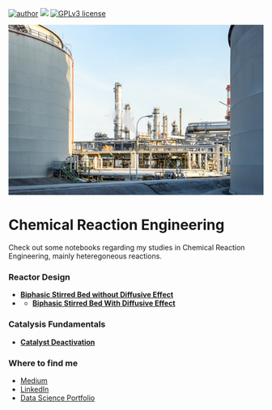 [![author](https://img.shields.io/badge/author-lucca.miorelli-red.svg)](https://www.linkedin.com/in/lucca-miorelli/) [![](https://img.shields.io/badge/python-3.7+-blue.svg)](https://www.python.org/downloads/release/python-365/) [![GPLv3 license](https://img.shields.io/badge/License-GPLv3-blue.svg)](http://perso.crans.org/besson/LICENSE.html)

<p align="center">
  <img src="dimitry-anikin-ATyawSn-NsE-unsplash (1).jpg" >
</p>

# Chemical Reaction Engineering
Check out some notebooks regarding my studies in Chemical Reaction Engineering, mainly heteregoneous reactions.

### Reactor Design
* [**Biphasic Stirred Bed without Diffusive Effect**](https://github.com/lucca-miorelli/ufrgs_reatores_heterogeneos/blob/f8f166401ddf62bd567c27086416fb36dea811c7/Leito%20Fixo%20Bif%C3%A1sico%20SEM%20efeitos%20difusivos.ipynb)
* * [**Biphasic Stirred Bed With Diffusive Effect**](https://github.com/lucca-miorelli/ufrgs_reatores_heterogeneos/blob/f8f166401ddf62bd567c27086416fb36dea811c7/Leito%20Fixo%20BIf%C3%A1sico%20COM%20Efeitos%20Difusivos.ipynb)

### Catalysis Fundamentals
* [**Catalyst Deactivation**](https://github.com/lucca-miorelli/ufrgs_reatores_heterogeneos/blob/main/C%C3%A1lculo_de_Reatores_Qu%C3%ADmicos_Heterog%C3%AAneos_Desativa%C3%A7%C3%A3o_de_Catalisadores.ipynb)

### Where to find me
* [Medium](https://medium.com/@lucca.miorelli)
* [LinkedIn](https://www.linkedin.com/in/lucca-miorelli/)
* [Data Science Portfolio](https://github.com/lucca-miorelli/ds_projects)
